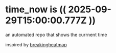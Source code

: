 # time_now is (( 2025-09-29T15:00:00.777Z ))

an automated repo that shows the currnent time

inspired by [breakingheatmap](https://github.com/breakingheatmap/breakingheatmap)